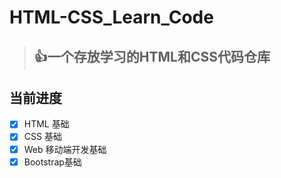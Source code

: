 # HTML-CSS_Learn_Code
> ## 👍一个存放学习的HTML和CSS代码仓库
>

## 当前进度

- [x] HTML 基础
- [x] CSS 基础
- [x] Web 移动端开发基础
- [x] Bootstrap基础